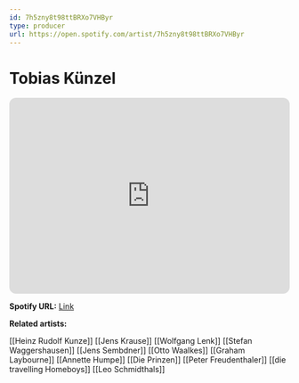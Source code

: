 ```yaml
---
id: 7h5zny8t98ttBRXo7VHByr
type: producer
url: https://open.spotify.com/artist/7h5zny8t98ttBRXo7VHByr
---
```

# Tobias Künzel

<iframe style="border-radius:12px" src="https://open.spotify.com/embed/artist/7h5zny8t98ttBRXo7VHByr" width="100%" height="352" frameBorder="0" allowfullscreen="" allow="autoplay; clipboard-write; encrypted-media; fullscreen; picture-in-picture" loading="lazy"></iframe>

**Spotify URL:** [Link](https://open.spotify.com/artist/7h5zny8t98ttBRXo7VHByr)

**Related artists:**

[[Heinz Rudolf Kunze]]
[[Jens Krause]]
[[Wolfgang Lenk]]
[[Stefan Waggershausen]]
[[Jens Sembdner]]
[[Otto Waalkes]]
[[Graham Laybourne]]
[[Annette Humpe]]
[[Die Prinzen]]
[[Peter Freudenthaler]]
[[die travelling Homeboys]]
[[Leo Schmidthals]]
